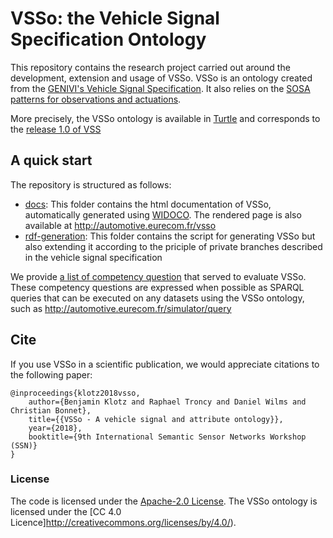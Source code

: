 # VSSo: the Vehicle Signal Specification Ontology

This repository contains the research project carried out around the development, extension and usage of VSSo. VSSo is an ontology created from the [GENIVI's Vehicle Signal Specification](https://github.com/GENIVI/vehicle_signal_specification/). It also relies on the [SOSA patterns for observations and actuations](https://www.w3.org/TR/vocab-ssn/).

More precisely, the VSSo ontology is available in [Turtle](vsso.ttl) and corresponds to the [release 1.0 of VSS](https://github.com/GENIVI/vehicle_signal_specification/releases/tag/v1.0)

## A quick start
The repository is structured as follows:

 * [docs](docs): This folder contains the html documentation of VSSo, automatically generated using [WIDOCO](https://github.com/dgarijo/Widoco). The rendered page is also available at http://automotive.eurecom.fr/vsso
 *  [rdf-generation](rdf-generation): This folder contains the script for generating VSSo but also extending it according to the priciple of private branches described in the vehicle signal specification

We provide [a list of competency question](competency-questions.md) that served to evaluate VSSo. These competency questions are expressed when possible as SPARQL queries that can be executed on any datasets using the VSSo ontology, such as http://automotive.eurecom.fr/simulator/query

## Cite
If you use VSSo in a scientific publication, we would appreciate citations to the following paper:

```
@inproceedings{klotz2018vsso,
    author={Benjamin Klotz and Raphael Troncy and Daniel Wilms and Christian Bonnet},
    title={{VSSo - A vehicle signal and attribute ontology}},
    year={2018},
    booktitle={9th International Semantic Sensor Networks Workshop (SSN)}
}
```

### License
The code is licensed under the [Apache-2.0 License](https://www.apache.org/licenses/LICENSE-2.0). The VSSo ontology is licensed under the [CC 4.0 Licence]http://creativecommons.org/licenses/by/4.0/).